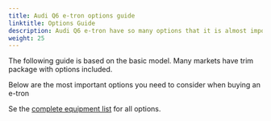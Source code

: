 ```yaml
---
title: Audi Q6 e-tron options guide
linktitle: Options Guide
description: Audi Q6 e-tron have so many options that it is almost impossible to get the overview. We try to help you select the most important options.
weight: 25
---
```


The following guide is based on the basic model. Many markets have trim package with options included.

Below are the most important options you need to consider when buying an e-tron

Se the [complete equipment list](list) for all options.
